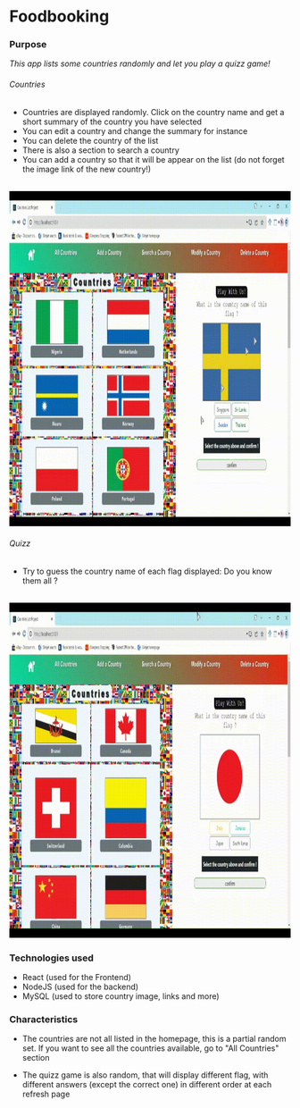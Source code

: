 
# Foodbooking #

### Purpose ###

_This app lists some countries randomly and let you play a quizz game!_

###### Countries ######

- Countries are displayed randomly. Click on the country name and get a short summary of the country you have selected
- You can edit a country and change the summary for instance
- You can delete the country of the list
- There is also a section to search a country
- You can add a country so that it will be appear on the list (do not forget the image link of the new country!)
<br/>
<img alt="Main Homepage" src="/src/gifs/CountryViewer - Homepage Country Selection.gif" width="800" height="600" />

###### Quizz ######

- Try to guess the country name of each flag displayed: Do you know them all ?
<br/>
<img alt="Quizz" src="/src/gifs/CountryViewer - Homepage Quizz.gif" width="800" height="600" />

### Technologies used ###

- React (used for the Frontend)
- NodeJS (used for the backend)
- MySQL (used to store country image, links and more)

### Characteristics ###

- The countries are not all listed in the homepage, this is a partial random set. If you want to see all the countries available, go to "All Countries" section

- The quizz game is also random, that will display different flag, with different answers (except the correct one) in different order at each refresh page



